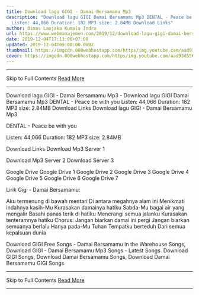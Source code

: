 ```yaml
---
title: Download lagu GIGI - Damai Bersamamu Mp3
description: "Download lagu GIGI Damai Bersamamu Mp3 DENTAL - Peace be with you
  Listen: 44,066 Duration: 182 MP3 size: 2.84MB Download Links"
author: Dimas Lanjaka Kumala Indra
url: https://www.webmanajemen.com/2019/12/download-lagu-gigi-damai-bersamamu-mp3.html
date: 2019-12-04T17:13:06+07:00
updated: 2019-12-04T09:08:00.000Z
thumbnail: https://imgcdn.000webhostapp.com/https/img.youtube.com/aad93d556ced350e9aab220f8469ffcf.jpeg
cover: https://imgcdn.000webhostapp.com/https/img.youtube.com/aad93d556ced350e9aab220f8469ffcf.jpeg
---
```


<hr/> Skip to Full Contents <a href="https://www.webmanajemen.com/2019/12/download-lagu-gigi-damai-bersamamu-mp3.html" rel="follow" class="button" id="read-more">Read More</a> <hr/> Download lagu GIGI - Damai Bersamamu Mp3 - Download lagu GIGI Damai Bersamamu Mp3 DENTAL - Peace be with you Listen: 44,066 Duration: 182 MP3 size: 2.84MB Download Links Download lagu GIGI - Damai Bersamamu Mp3

  DENTAL - Peace be with you 

  Listen: 44,066 
  Duration: 182 
  MP3 size: 2.84MB 

  Download Links 
  Download Mp3 Server 1 

  Download Mp3 Server 2 
  Download Server 3 


  Google Drive   Google Drive 1 
  Google Drive 2 
  Google Drive 3 
  Google Drive 4 
  Google Drive 5 
  Google Drive 6 
  Google Drive 7 


                             
Lirik Gigi - Damai Bersamamu:
                             
 Aku termenung di bawah mentari 
 Di antara megahnya alam ini 
 Menikmati indahnya kasih-Mu 
 Kurasakan damainya hatiku 
 Sabda-Mu bagai air yang mengalir 
 Basahi panas terik di hatiku 
 Menerangi semua jalanku 
 Kurasakan tenteramnya hatiku 
 Chorus: 
 Jangan biarkan damai ini pergi 
 Jangan biarkan semuanya berlalu 
 Hanya pada-Mu Tuhan 
 Tempatku berteduh 
 Dari semua kepalsuan dunia 
                         
  Download GIGI Free Songs - Damai Bersamamu in the Warehouse Songs, Download GIGI - Damai Bersamamu Mp3 Songs - Latest Songs.  Download GIGI Songs, Download Damai Bersamamu Songs, Download Damai Bersamamu GIGI Songs <hr/> Skip to Full Contents <a href="https://www.webmanajemen.com/2019/12/download-lagu-gigi-damai-bersamamu-mp3.html" rel="follow" class="button" id="read-more">Read More</a> <hr/>
